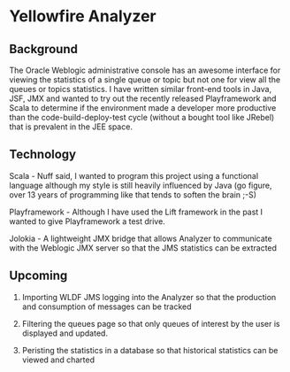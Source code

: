 Yellowfire Analyzer
===================

Background
----------
The Oracle Weblogic administrative console has an awesome interface for viewing the statistics of a single queue or topic but not one for view all the queues or topics statistics. I have written similar front-end tools in Java, JSF, JMX and wanted to try out the recently released Playframework and Scala to determine if the environment made a developer more productive than the code-build-deploy-test cycle (without a bought tool like JRebel) that is prevalent in the JEE space. 


Technology
----------
Scala - Nuff said, I wanted to program this project using a functional language although my style is still heavily influenced by Java (go figure, over 13 years of programming like that tends to soften the brain ;-S)

Playframework - Although I have used the Lift framework in the past I wanted to give Playframework a test drive.

Jolokia - A lightweight JMX bridge that allows Analyzer to communicate with the Weblogic JMX server so that the JMS statistics can be extracted


Upcoming
--------
1. Importing WLDF JMS logging into the Analyzer so that the production and consumption of messages can be tracked

2. Filtering the queues page so that only queues of interest by the user is displayed and updated.

3. Peristing the statistics in a database so that historical statistics can be viewed and charted 